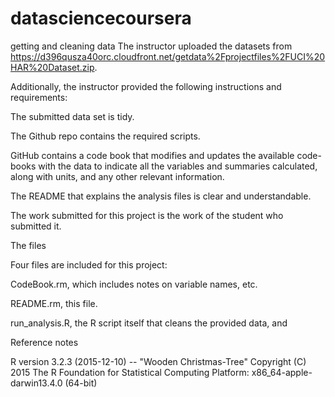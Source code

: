 # datasciencecoursera
getting and cleaning data
The instructor uploaded the datasets from https://d396qusza40orc.cloudfront.net/getdata%2Fprojectfiles%2FUCI%20HAR%20Dataset.zip.

Additionally, the instructor provided the following instructions and requirements:

The submitted data set is tidy.

The Github repo contains the required scripts.

GitHub contains a code book that modifies and updates the available code-books with the data to indicate all the variables and summaries calculated, along with units, and any other relevant information.

The README that explains the analysis files is clear and understandable.

The work submitted for this project is the work of the student who submitted it.

The files

Four files are included for this project:

CodeBook.rm, which includes notes on variable names, etc.

README.rm, this file.

run_analysis.R, the R script itself that cleans the provided data, and

Reference notes


R version 3.2.3 (2015-12-10) -- "Wooden Christmas-Tree"
Copyright (C) 2015 The R Foundation for Statistical Computing
Platform: x86_64-apple-darwin13.4.0 (64-bit)

